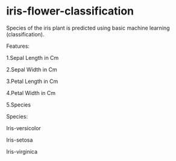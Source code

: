 # iris-flower-classification

Species of the iris plant is predicted using  basic machine learning (classification).

Features:

1.Sepal Length in Cm

2.Sepal Width in Cm

3.Petal Length in Cm

4.Petal Width in Cm

5.Species

Species:

Iris-versicolor 

Iris-setosa

Iris-virginica 
